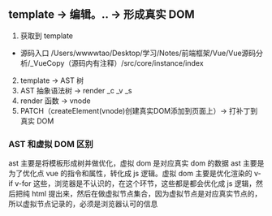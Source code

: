 ## template -> 编辑。.. -> 形成真实 DOM

1. 获取到 template

- 源码入口 /Users/wwwwtao/Desktop/学习/Notes/前端框架/Vue/Vue源码分析/_VueCopy（源码内有注释）/src/core/instance/index 

2. template -> AST 树
3. AST 抽象语法树 -> render _c _v _s
4. render 函数 -> vnode
5. PATCH（createElement(vnode)创建真实DOM添加到页面上）-> 打补丁到真实 DOM

### AST 和虚拟 DOM 区别

ast 主要是将模板形成树并做优化，虚拟 dom 是对应真实 dom 的数据
ast 主要是为了优化点 vue 的指令和属性，转化成 js 逻辑。虚拟 dom 主要是优化渲染的
v-if  v-for 这些，浏览器是不认识的，在这个环节，这些都是都会优化成 js 逻辑，然后把纯 html 提出来，然后在做虚拟节点集合，因为虚拟节点是对应真实节点的，所以虚拟节点记录的，必须是浏览器认可的信息
